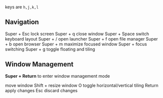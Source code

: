 <direction> keys are `h,j,k,l`

## Navigation

Super + Esc                lock screen
Super + q                  close window
Super + Space              switch keyboard layout 
Super + /                  open launcher
Super + f                  open file manager
Super + b                  open browser
Super + m                  maximize focused window
Super + <direction>        focus switching
Super + g                  toggle floating and tiling

## Window Management 

**Super + Return** to enter window management mode

<direction>                 move window
Shift + <direction>         resize window
O                           toggle horizontal/vertical tiling
Return                      apply changes
Esc                         discard changes
